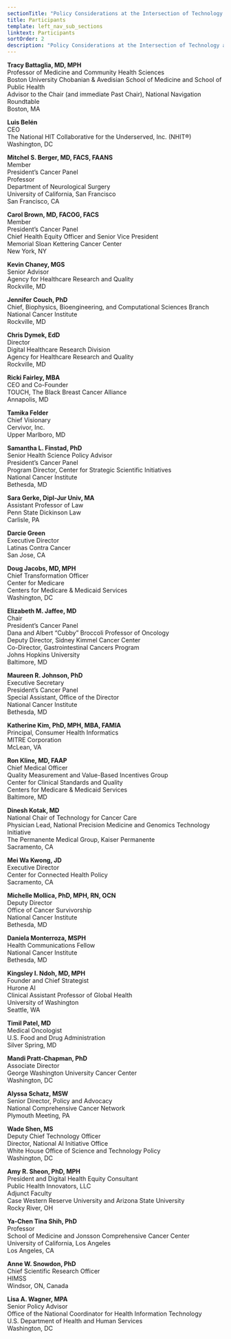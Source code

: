 ```yaml
---
sectionTitle: "Policy Considerations at the Intersection of Technology and Patient Navigation"
title: Participants
template: left_nav_sub_sections
linktext: Participants
sortOrder: 2
description: "Policy Considerations at the Intersection of Technology and Patient Navigation - Participants "
---
```


**Tracy Battaglia, MD, MPH** \
Professor of Medicine and Community Health Sciences \
Boston University Chobanian & Avedisian School of Medicine and School of Public Health \
Advisor to the Chair (and immediate Past Chair), National Navigation Roundtable \
Boston, MA

**Luis Belén** \
CEO \
The National HIT Collaborative for the Underserved, Inc. (NHIT®) \
Washington, DC

**Mitchel S. Berger, MD, FACS, FAANS** \
Member \
President’s Cancer Panel \
Professor \
Department of Neurological Surgery \
University of California, San Francisco \
San Francisco, CA

**Carol Brown, MD, FACOG, FACS** \
Member \
President’s Cancer Panel \
Chief Health Equity Officer and Senior Vice President \
Memorial Sloan Kettering Cancer Center \
New York, NY

**Kevin Chaney, MGS** \
Senior Advisor \
Agency for Healthcare Research and Quality \
Rockville, MD

**Jennifer Couch, PhD** \
Chief, Biophysics, Bioengineering, and Computational Sciences Branch \
National Cancer Institute \
Rockville, MD

**Chris Dymek, EdD** \
Director \
Digital Healthcare Research Division \
Agency for Healthcare Research and Quality \
Rockville, MD

**Ricki Fairley, MBA** \
CEO and Co-Founder \
TOUCH, The Black Breast Cancer Alliance \
Annapolis, MD

**Tamika Felder** \
Chief Visionary \
Cervivor, Inc. \
Upper Marlboro, MD

**Samantha L. Finstad, PhD** \
Senior Health Science Policy Advisor \
President’s Cancer Panel \
Program Director, Center for Strategic Scientific Initiatives \
National Cancer Institute \
Bethesda, MD

**Sara Gerke, Dipl-Jur Univ, MA** \
Assistant Professor of Law \
Penn State Dickinson Law \
Carlisle, PA

**Darcie Green** \
Executive Director \
Latinas Contra Cancer \
San Jose, CA

**Doug Jacobs, MD, MPH** \
Chief Transformation Officer \
Center for Medicare \
Centers for Medicare & Medicaid Services \
Washington, DC

**Elizabeth M. Jaffee, MD** \
Chair \
President’s Cancer Panel \
Dana and Albert “Cubby” Broccoli Professor of Oncology \
Deputy Director, Sidney Kimmel Cancer Center \
Co-Director, Gastrointestinal Cancers Program \
Johns Hopkins University \
Baltimore, MD

**Maureen R. Johnson, PhD** \
Executive Secretary \
President’s Cancer Panel \
Special Assistant, Office of the Director \
National Cancer Institute \
Bethesda, MD

**Katherine Kim, PhD, MPH, MBA, FAMIA** \
Principal, Consumer Health Informatics \
MITRE Corporation \
McLean, VA

**Ron Kline, MD, FAAP** \
Chief Medical Officer \
Quality Measurement and Value-Based Incentives Group \
Center for Clinical Standards and Quality \
Centers for Medicare & Medicaid Services \
Baltimore, MD

**Dinesh Kotak, MD** \
National Chair of Technology for Cancer Care \
Physician Lead, National Precision Medicine and Genomics Technology Initiative \
The Permanente Medical Group, Kaiser Permanente \
Sacramento, CA

**Mei Wa Kwong, JD** \
Executive Director \
Center for Connected Health Policy \
Sacramento, CA

**Michelle Mollica, PhD, MPH, RN, OCN** \
Deputy Director \
Office of Cancer Survivorship \
National Cancer Institute \
Bethesda, MD

**Daniela Monterroza, MSPH** \
Health Communications Fellow \
National Cancer Institute \
Bethesda, MD

**Kingsley I. Ndoh, MD, MPH** \
Founder and Chief Strategist \
Hurone AI \
Clinical Assistant Professor of Global Health \
University of Washington \
Seattle, WA

**Timil Patel, MD** \
Medical Oncologist \
U.S. Food and Drug Administration \
Silver Spring, MD

**Mandi Pratt-Chapman, PhD** \
Associate Director \
George Washington University Cancer Center \
Washington, DC

**Alyssa Schatz, MSW** \
Senior Director, Policy and Advocacy \
National Comprehensive Cancer Network \
Plymouth Meeting, PA

**Wade Shen, MS** \
Deputy Chief Technology Officer \
Director, National AI Initiative Office \
White House Office of Science and Technology Policy \
Washington, DC

**Amy R. Sheon, PhD, MPH** \
President and Digital Health Equity Consultant \
Public Health Innovators, LLC \
Adjunct Faculty \
Case Western Reserve University and Arizona State University \
Rocky River,	OH

**Ya-Chen Tina Shih, PhD** \
Professor \
School of Medicine and Jonsson Comprehensive Cancer Center \
University of California, Los Angeles \
Los Angeles, CA

**Anne W. Snowdon, PhD** \
Chief Scientific Research Officer \
HIMSS \
Windsor, ON, Canada

**Lisa A. Wagner, MPA** \
Senior Policy Advisor \
Office of the National Coordinator for Health Information Technology \
U.S. Department of Health and Human Services \
Washington, DC

